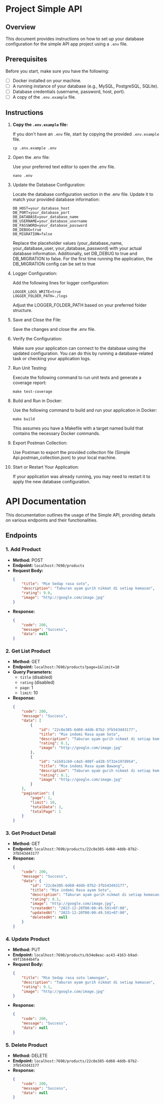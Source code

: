 # Project Simple API

## Overview

This document provides instructions on how to set up your database configuration for the simple API app project using a `.env` file.

## Prerequisites

Before you start, make sure you have the following:

- [ ] Docker installed on your machine.
- [ ] A running instance of your database (e.g., MySQL, PostgreSQL, SQLite).
- [ ] Database credentials (username, password, host, port).
- [ ] A copy of the `.env.example` file.

## Instructions

1. **Copy the `.env.example` file:**

   If you don't have an `.env` file, start by copying the provided `.env.example` file.
   
   ```
   cp .env.example .env
   ```

2. Open the .env file:

    Use your preferred text editor to open the .env file.

    ```
    nano .env
    ```
3. Update the Database Configuration:

    Locate the database configuration section in the .env file. Update it to match your provided database information:
    ```
    DB_HOST=your_database_host
    DB_PORT=your_database_port
    DB_DATABASE=your_database_name
    DB_USERNAME=your_database_username
    DB_PASSWORD=your_database_password
    DB_DEBUG=true
    DB_MIGRATION=false
    ```
    Replace the placeholder values (your_database_name, your_database_user, your_database_password) with your actual database information. Additionally, set DB_DEBUG to true and DB_MIGRATION to false. For the first time running the application, the DB_MIGRATION config can be set to true

4. Logger Configuration:

    Add the following lines for logger configuration:

    ```
    LOGGER_LOGS_WRITE=true
    LOGGER_FOLDER_PATH=./logs
    ```
    Adjust the LOGGER_FOLDER_PATH based on your preferred folder structure.

5. Save and Close the File:

    Save the changes and close the .env file.

6. Verify the Configuration:

    Make sure your application can connect to the database using the updated configuration. You can do this by running a database-related task or checking your application logs.

7. Run Unit Testing:

    Execute the following command to run unit tests and generate a coverage report:

    ```
    make test-coverage
    ```
8. Build and Run in Docker:

    Use the following command to build and run your application in Docker:

    ```
    make build
    ```
    This assumes you have a Makefile with a target named build that contains the necessary Docker commands.

9. Export Postman Collection:

    Use Postman to export the provided collection file (Simple Api.postman_collection.json) to your local machine.

10. Start or Restart Your Application:

    If your application was already running, you may need to restart it to apply the new database configuration.


# API Documentation

This documentation outlines the usage of the Simple API, providing details on various endpoints and their functionalities.

## Endpoints

### 1. Add Product

- **Method:** POST
- **Endpoint:** `localhost:7690/products`
- **Request Body:**
    ```json
    {
        "title": "Mie Sedap rasa soto",
        "description": "Taburan ayam gurih nikmat di setiap kemasan",
        "rating": 9.0,
        "image": "http://google.com/image.jpg"
    }
    ```
- **Response:**
    ```json
    {
        "code": 200,
        "message": "Success",
        "data": null
    }
    ```

### 2. Get List Product

- **Method:** GET
- **Endpoint:** `localhost:7690/products?page=1&limit=10`
- **Query Parameters:**
    - `title` (disabled)
    - `rating` (disabled)
    - `page`: 1
    - `limit`: 10
- **Response:**
    ```json
    {
        "code": 200,
        "message": "Success",
        "data": [
            {
                "id": "22c8e385-6d60-4ddb-87b2-3fb543d43177",
                "title": "Mie indomi Rasa ayam Soto",
                "description": "Taburan ayam gurih nikmat di setiap kemasan",
                "rating": 8.1,
                "image": "http://google.com/image.jpg"
            },
            {
                "id": "a1b91cb9-c4a5-408f-ad28-5f32e197d954",
                "title": "Mie indomi Rasa ayam Bawang",
                "description": "Taburan ayam gurih nikmat di setiap kemasan",
                "rating": 8.1,
                "image": "http://google.com/image.jpg"
            }
        ],
        "pagination": {
            "page": 1,
            "limit": 10,
            "totalData": 2,
            "totalPage": 1
        }
    }
    ```

### 3. Get Product Detail

- **Method:** GET
- **Endpoint:** `localhost:7690/products/22c8e385-6d60-4ddb-87b2-3fb543d43177`
- **Response:**
    ```json
    {
        "code": 200,
        "message": "Success",
        "data": {
            "id": "22c8e385-6d60-4ddb-87b2-3fb543d43177",
            "title": "Mie indomi Rasa ayam Soto",
            "description": "Taburan ayam gurih nikmat di setiap kemasan",
            "rating": 8.1,
            "image": "http://google.com/image.jpg",
            "createdAt": "2023-12-20T00:00:49.591+07:00",
            "updatedAt": "2023-12-20T00:00:49.591+07:00",
            "deletedAt": null
        }
    }
    ```

### 4. Update Product

- **Method:** PUT
- **Endpoint:** `localhost:7690/products/b34e8eac-ac43-4163-b9ad-49f15644b4fa`
- **Request Body:**
    ```json
    {
        "title": "Mie Sedap rasa soto lamongan",
        "description": "Taburan ayam gurih nikmat di setiap kemasan",
        "rating": 9.1,
        "image": "http://google.com/image.jpg"
    }
    ```
- **Response:**
    ```json
    {
        "code": 200,
        "message": "Success",
        "data": null
    }
    ```

### 5. Delete Product

- **Method:** DELETE
- **Endpoint:** `localhost:7690/products/22c8e385-6d60-4ddb-87b2-3fb543d43177`
- **Response:**
    ```json
    {
        "code": 200,
        "message": "Success",
        "data": null
    }
    ```


